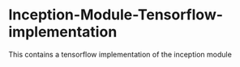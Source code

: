 # Inception-Module-Tensorflow-implementation
This contains a tensorflow implementation of the inception module
